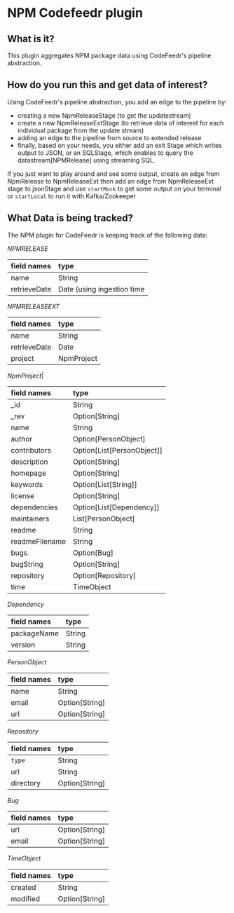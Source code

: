 NPM Codefeedr plugin
=======================================

**What is it?**
--------
This plugin aggregates NPM package data using CodeFeedr's pipeline abstraction.

**How do you run this and get data of interest?**
-------
Using CodeFeedr's pipeline abstraction, you add an edge to the pipeline by:
- creating a new NpmReleaseStage (to get the updatestream)
- create a new NpmReleaseExtStage (to retrieve data of interest for each individual package from the update stream)
- adding an edge to the pipeline from source to extended release
- finally, based on your needs, you either add an exit Stage which writes output to JSON, or 
an SQLStage, which enables to query the datastream[NPMRelease] using streaming SQL.

If you just want to play around and see some output, create an edge from NpmRelease to NpmReleaseExt
then add an edge from NpmReleaseExt stage to jsonStage and use `startMock` to get some output on your terminal
or `startLocal` to run it with Kafka/Zookeeper


**What Data is being tracked?**
-------------------------------
The NPM plugin for CodeFeedr is keeping track of the following data:

*NPMRELEASE*

|field names|type|
|:-----|:----|         
|name           | String |
|retrieveDate   | Date (using ingestion time| |

 *NPMRELEASEEXT*
 
|field names|type|
|:-----|:----|    
|name           | String |
|retrieveDate   | Date|
|project        | NpmProject|

 *NpmProject*|
 
|field names|type|
|:-----|:----|
|_id             | String|
|_rev            | Option[String]|
|name            | String|
|author          | Option[PersonObject]|
|contributors    | Option[List[PersonObject]]|
|description     | Option[String]|
|homepage        | Option[String]|
|keywords        | Option[List[String]]|
|license         | Option[String]|
|dependencies    | Option[List[Dependency]]|
|maintainers     | List[PersonObject]|
|readme          | String|
|readmeFilename  | String|
|bugs            | Option[Bug]|
|bugString       | Option[String]|
|repository      | Option[Repository]|
|time            | TimeObject|

*Dependency*
  
|field names|type|
|:-----|:----|
|packageName | String|
|version     | String|

*PersonObject*

|field names|type|
|:-----|:----|
|name  | String|
| email | Option[String]|
| url   | Option[String]|

*Repository*

|field names|type|
|:-----|:----|
|`type`    | String|
|url       | String|
|directory | Option[String]|

*Bug*

|field names|type|
|:-----|:----|
|url   | Option[String]|
| email | Option[String]|

*TimeObject*

|field names|type|
|:-----|:----|
|created  | String|
|modified | Option[String]|